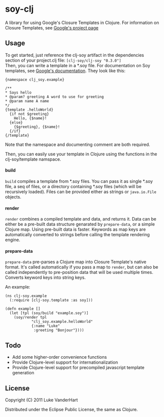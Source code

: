 # soy-clj

A library for using Google's Closure Templates in Clojure. For information on Closure Templates, see [Google's project page](http://code.google.com/closure/templates/)

## Usage

To get started, just reference the clj-soy artifact in the dependencies section of your project.clj file: `[clj-soy/clj-soy "0.3.0"]`   
Then, you can write a template in a *.soy file. For documentation on Soy templates, see [Google's documentation](http://code.google.com/closure/templates/docs/commands.html). They look like this:

    {namespace clj_soy.example}

    /**
    * Says hello
    * @param? greeting A word to use for greeting
    * @param name A name
    */
    {template .helloWorld}
      {if not $greeting}
        Hello, {$name}!
      {else}
        {$greeting}, {$name}!
      {/if}
    {/template}

Note that the namespace and documenting comment are both required.

Then, you can easily use your template in Clojure using the functions in the clj-soy/template namspace.

#### build

`build` compiles a template from *.soy files. You can pass it as single *.soy file, a seq of files, or a directory containing *.soy files (which will be recursively loaded). Files can be provided either as strings or `java.io.File` objects. 

#### render

`render` combines a compiled template and data, and returns it. Data can be either be a pre-built data structure genarated by `prepare-data`, or a simple Clojure map. Using pre-built data is faster. Keywords as map keys are automatically converted to strings before calling the template rendering engine.

#### prepare-data

`prepare-data` pre-parses a Clojure map into Closure Template's native format. It's called automatically if you pass a map to `render`, but can also be called independently to pre-position data that will be used multiple times. Converts keyword keys into string keys.

An example:

    (ns clj-soy.example
      (:require [clj-soy.template :as soy]))

    (defn example []
      (let [tpl (soy/build "example.soy")]
        (soy/render tpl
                "clj_soy.example.helloWorld"
                {:name "Luke"
                 :greeting "Bonjour"})))


## Todo

* Add some higher-order convenience functions
* Provide Clojure-level support for internationalization
* Provide Clojure-level support for precompiled javascript template generation

## License

Copyright (C) 2011 Luke VanderHart

Distributed under the Eclipse Public License, the same as Clojure.
